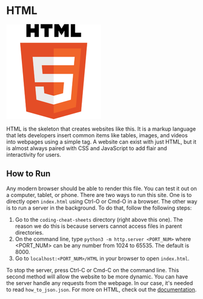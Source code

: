 # HTML
![HTML Logo](img-html.png)

HTML is the skeleton that creates websites like this. It is a markup language that lets developers insert common items like tables, images, and videos into webpages using a simple tag. A website can exist with just HTML, but it is almost always paired with CSS and JavaScript to add flair and interactivity for users.

## How to Run
Any modern browser should be able to render this file. You can test it out on a computer, tablet, or phone. There are two ways to run this site. One is to directly open `index.html` using Ctrl-O or Cmd-O in a browser. The other way is to run a server in the background. To do that, follow the following steps:

1. Go to the `coding-cheat-sheets` directory (right above this one). The reason we do this is because servers cannot access files in parent directories.
2. On the command line, type `python3 -m http.server <PORT_NUM>` where <PORT_NUM> can be any number from 1024 to 65535. The default is 8000.
3. Go to `localhost:<PORT_NUM>/HTML` in your browser to open `index.html`.

To stop the server, press Ctrl-C or Cmd-C on the command line. This second method will allow the website to be more dynamic. You can have the server handle any requests from the webpage. In our case, it's needed to read `how_to_json.json`. For more on HTML, check out the [documentation](https://developer.mozilla.org/en-US/docs/Web/HTML).
